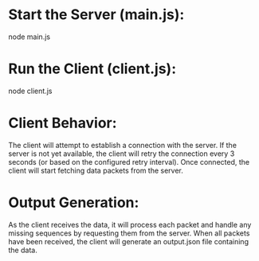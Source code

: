 # Start the Server (main.js): 

node main.js


# Run the Client (client.js): 

node client.js


# Client Behavior:

The client will attempt to establish a connection with the server.
If the server is not yet available, the client will retry the connection every 3 seconds (or based on the configured retry interval).
Once connected, the client will start fetching data packets from the server.


# Output Generation:

As the client receives the data, it will process each packet and handle any missing sequences by requesting them from the server.
When all packets have been received, the client will generate an output.json file containing the data.
